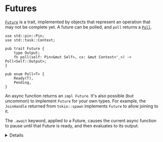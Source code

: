 # Futures

[`Future`](https://doc.rust-lang.org/std/future/trait.Future.html)
is a trait, implemented by objects that represent an operation that may not be
complete yet. A future can be polled, and `poll` returns a
[`Poll`](https://doc.rust-lang.org/std/task/enum.Poll.html).

```rust,no_run
use std::pin::Pin;
use std::task::Context;

pub trait Future {
    type Output;
    fn poll(self: Pin<&mut Self>, cx: &mut Context<'_>) -> Poll<Self::Output>;
}

pub enum Poll<T> {
    Ready(T),
    Pending,
}
```

An async function returns an `impl Future`. It's also possible (but uncommon) to
implement `Future` for your own types. For example, the `JoinHandle` returned
from `tokio::spawn` implements `Future` to allow joining to it.

The `.await` keyword, applied to a Future, causes the current async function to
pause until that Future is ready, and then evaluates to its output.

<details>

* The `Future` and `Poll` types are implemented exactly as shown; click the
  links to show the implementations in the docs.

* We will not get to `Pin` and `Context`, as we will focus on writing async
  code, rather than building new async primitives. Briefly:

  * `Context` allows a Future to schedule itself to be polled again when an
    event occurs.

  * `Pin` ensures that the Future isn't moved in memory, so that pointers into
    that future remain valid. This is required to allow references to remain
    valid after an `.await`.

</details>
